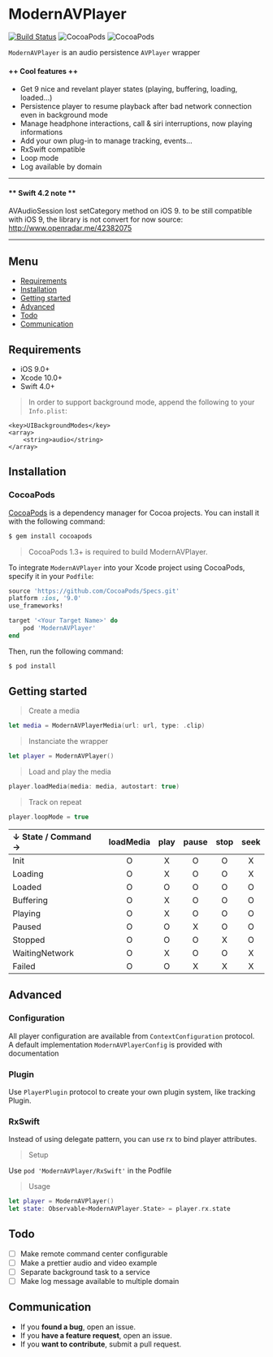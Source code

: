# ModernAVPlayer
[![Build Status](https://travis-ci.org/noreasonprojects/ModernAVPlayer.svg?branch=develop)](https://travis-ci.org/noreasonprojects/ModernAVPlayer)
![CocoaPods](https://img.shields.io/cocoapods/v/ModernAVPlayer.svg)
![CocoaPods](https://img.shields.io/cocoapods/l/ModernAVPlayer.svg)

``ModernAVPlayer`` is an audio persistence ``AVPlayer`` wrapper

#### ++ Cool features ++
- Get 9 nice and revelant player states (playing, buffering, loading, loaded...)
- Persistence player to resume playback after bad network connection even in background mode
- Manage headphone interactions, call & siri interruptions, now playing informations
- Add your own plug-in to manage tracking, events...
- RxSwift compatible
- Loop mode
- Log available by domain
***

#### ** Swift 4.2 note **
AVAudioSession lost setCategory method on iOS 9. to be still compatible with iOS 9, the library is not convert for now
source: http://www.openradar.me/42382075
***

## Menu
- [Requirements](#requirements)
- [Installation](#installation)
- [Getting started](#getting-started)
- [Advanced](#advanced)
- [Todo](#todo)
- [Communication](#communication)

## Requirements

- iOS 9.0+
- Xcode 10.0+
- Swift 4.0+

> In order to support background mode, append the following to your ``Info.plist``:
```
<key>UIBackgroundModes</key>
<array>
    <string>audio</string>
</array>
```

## Installation

### CocoaPods

[CocoaPods](http://cocoapods.org) is a dependency manager for Cocoa projects. You can install it with the following command:

```bash
$ gem install cocoapods
```

> CocoaPods 1.3+ is required to build ModernAVPlayer.

To integrate ``ModernAVPlayer`` into your Xcode project using CocoaPods, specify it in your `Podfile`:

```ruby
source 'https://github.com/CocoaPods/Specs.git'
platform :ios, '9.0'
use_frameworks!

target '<Your Target Name>' do
    pod 'ModernAVPlayer'
end
```

Then, run the following command:

```bash
$ pod install
```

## Getting started

> Create a media
```swift
let media = ModernAVPlayerMedia(url: url, type: .clip)
```
> Instanciate the wrapper
```swift
let player = ModernAVPlayer()
```
> Load and play the media
```swift
player.loadMedia(media: media, autostart: true)
```
> Track on repeat
```swift
player.loopMode = true
```

| ↓ State / Command → | loadMedia | play | pause | stop | seek |
|:---------|:---------:|:--------:|:--------:|:--------:|:--------:|
| Init  | O | X | O | O | X
| Loading  | O | X | O | O | X
| Loaded  | O | O | O | O | O
| Buffering  | O | X | O | O | O
| Playing  | O | X | O | O | O
| Paused  | O | O | X | O | O
| Stopped  | O | O | O | X | O
| WaitingNetwork  | O | X | O | O | X
| Failed  | O | O | X | X | X

## Advanced 

### Configuration

All player configuration are available from `ContextConfiguration` protocol.  
A default implementation `ModernAVPlayerConfig` is provided with documentation

### Plugin

Use `PlayerPlugin` protocol to create your own plugin system, like tracking Plugin.

### RxSwift

Instead of using delegate pattern, you can use rx to bind player attributes.

> Setup

Use `pod 'ModernAVPlayer/RxSwift'` in the Podfile

> Usage
```swift
let player = ModernAVPlayer()
let state: Observable<ModernAVPlayer.State> = player.rx.state
```

## Todo
- [ ] Make remote command center configurable
- [ ] Make a prettier audio and video example
- [ ] Separate background task to a service
- [ ] Make log message available to multiple domain

## Communication

- If you **found a bug**, open an issue.
- If you **have a feature request**, open an issue.
- If you **want to contribute**, submit a pull request.
